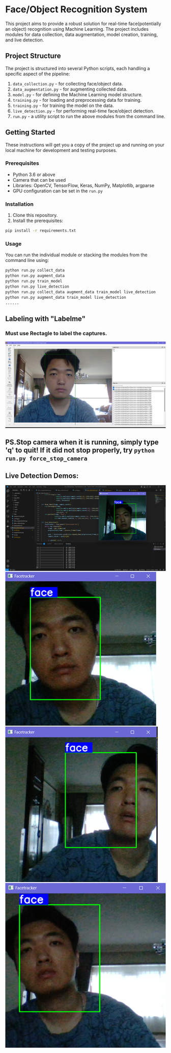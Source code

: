 # Face/Object Recognition System

This project aims to provide a robust solution for real-time face(potentially an object) recognition using Machine Learning. The project includes modules for data collection, data augmentation, model creation, training, and live detection.

## Project Structure

The project is structured into several Python scripts, each handling a specific aspect of the pipeline:

1. `data_collection.py` - for collecting face/object data.
2. `data_augmentation.py` - for augmenting collected data.
3. `model.py` - for defining the Machine Learning model structure.
4. `training.py` - for loading and preprocessing data for training.
5. `training.py` - for training the model on the data.
6. `live_detection.py` - for performing real-time face/object detection.  
7. `run.py` - a utility script to run the above modules from the command line.

## Getting Started

These instructions will get you a copy of the project up and running on your local machine for development and testing purposes.

### Prerequisites

- Python 3.6 or above
- Camera that can be used
- Libraries: OpenCV, TensorFlow, Keras, NumPy, Matplotlib, argparse
- GPU configuration can be set in the `run.py`

### Installation

1. Clone this repository.  
2. Install the prerequisites:  
```bash
pip install -r requirements.txt
```
### Usage  
You can run the individual module or stacking the modules from the command line using:  
```bash
python run.py collect_data
python run.py augment_data
python run.py train_model
python run.py live_detection
python run.py collect_data augment_data train_model live_detection
python run.py augment_data train_model live_detection
......
```
## Labeling with "Labelme"  
### Must use Rectagle to label the captures.  

![Example Image](./demos/labeling.png)  

## PS.Stop camera when it is running, simply type 'q' to quit! If it did not stop properly, try `python run.py force_stop_camera`


## Live Detection Demos:  

![demo1](./demos/1.png)  
![demo1](./demos/2.png)  
![demo1](./demos/3.png)  
![demo1](./demos/4.png)  









